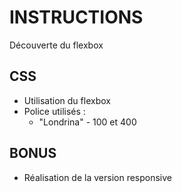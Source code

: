 # INSTRUCTIONS
Découverte du flexbox

## CSS
- Utilisation du flexbox
- Police utilisés :
    - "Londrina" - 100 et 400

## BONUS
- Réalisation de la version responsive
